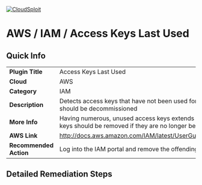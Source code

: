 [![CloudSploit](https://cloudsploit.com/img/logo-big-text-100.png "CloudSploit")](https://cloudsploit.com)

# AWS / IAM / Access Keys Last Used

## Quick Info

| | |
|-|-|
| **Plugin Title** | Access Keys Last Used |
| **Cloud** | AWS |
| **Category** | IAM |
| **Description** | Detects access keys that have not been used for a period of time and that should be decommissioned |
| **More Info** | Having numerous, unused access keys extends the attack surface. Access keys should be removed if they are no longer being used. |
| **AWS Link** | http://docs.aws.amazon.com/IAM/latest/UserGuide/ManagingCredentials.html |
| **Recommended Action** | Log into the IAM portal and remove the offending access key. |

## Detailed Remediation Steps

